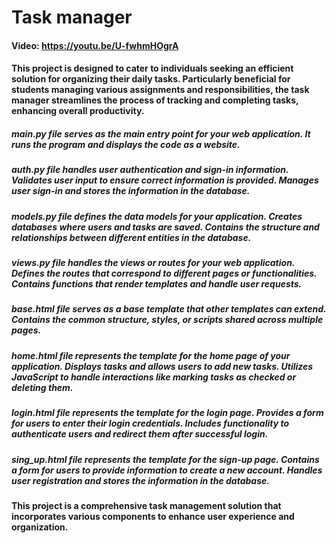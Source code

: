 # Task manager
#### Video: https://youtu.be/U-fwhmHOgrA 
#### This project is designed to cater to individuals seeking an efficient solution for organizing their daily tasks. Particularly beneficial for students managing various assignments and responsibilities, the task manager streamlines the process of tracking and completing tasks, enhancing overall productivity.
##### main.py file serves as the main entry point for your web application. It runs the program and displays the code as a website.
##### auth.py file handles user authentication and sign-in information. Validates user input to ensure correct information is provided. Manages user sign-in and stores the information in the database.
##### models.py file defines the data models for your application. Creates databases where users and tasks are saved. Contains the structure and relationships between different entities in the database.
##### views.py file handles the views or routes for your web application. Defines the routes that correspond to different pages or functionalities. Contains functions that render templates and handle user requests.
##### base.html file serves as a base template that other templates can extend. Contains the common structure, styles, or scripts shared across multiple pages.
##### home.html file represents the template for the home page of your application. Displays tasks and allows users to add new tasks. Utilizes JavaScript to handle interactions like marking tasks as checked or deleting them.
##### login.html file represents the template for the login page. Provides a form for users to enter their login credentials. Includes functionality to authenticate users and redirect them after successful login.
##### sing_up.html file represents the template for the sign-up page. Contains a form for users to provide information to create a new account. Handles user registration and stores the information in the database.
#### This project is a comprehensive task management solution that incorporates various components to enhance user experience and organization.


